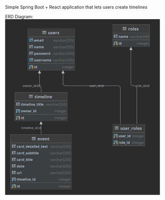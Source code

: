 Simple Spring Boot + React application that lets users create timelines

ERD Diagram:
![Alt text](erd.png?raw=true "ERD Diagram")
